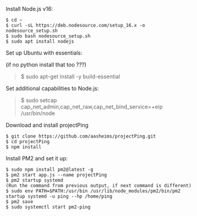 
Install Node.js v16:

```
$ cd ~
$ curl -sL https://deb.nodesource.com/setup_16.x -o nodesource_setup.sh
$ sudo bash nodesource_setup.sh
$ sudo apt install nodejs
```


Set up Ubuntu with essentials:

(if no python install that too ???)
> $ sudo apt-get install -y build-essential



Set additional capabilities to Node.js:

> $ sudo setcap cap_net_admin,cap_net_raw,cap_net_bind_service=+eip /usr/bin/node



Download and install projectPing
```
$ git clone https://github.com/aasheims/projectPing.git
$ cd projectPing
$ npm install
```


Install PM2 and set it up:
```
$ sudo npm install pm2@latest -g
$ pm2 start app.js --name projectPing
$ pm2 startup systemd
(Run the command from previous output, if next command is different)
$ sudo env PATH=$PATH:/usr/bin /usr/lib/node_modules/pm2/bin/pm2 startup systemd -u ping --hp /home/ping
$ pm2 save
$ sudo systemctl start pm2-ping
```

